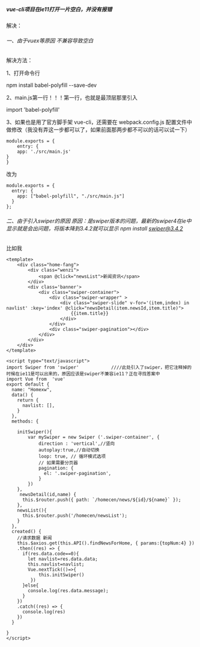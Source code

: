 ##### vue-cli项目在ie11打开一片空白，并没有报错

解决：

###### 一、由于vuex等原因 不兼容导致空白

解决方法：

1、打开命令行

npm install babel-polyfill --save-dev 

2、main.js第一行！！！第一行，也就是最顶层那里引入

import 'babel-polyfill' 

3、如果也是用了官方脚手架 vue-cli，还需要在 webpack.config.js 配置文件中做修改（我没有弄这一步都可以了，如果前面那两步都不可以的话可以试一下）

```
module.exports = {
    entry: {
    app: './src/main.js'
}
}
```

改为

```
module.exports = {
  entry: {
    app: ["babel-polyfill", "./src/main.js"]
  }
};
```

###### 二、由于引入swiper的原因     原因：是swiper版本的问题，最新的swiper4在ie中显示就是会出问题，将版本降到3.4.2就可以显示  npm install swiper@3.4.2

比如我

```
<template>
	<div class="home-fang">	
 		<div class="wenzi">
 			<span @click="newsList">新闻资讯</span>
 		</div>
 		<div class='banner'>
			<div class="swiper-container">
			    <div class="swiper-wrapper" >
			        <div class="swiper-slide" v-for='(item,index) in navlist' :key='index' @click="newsDetail(item.newsId,item.title)">
			        	{{item.title}}
			        </div>
			    </div>
			    <div class="swiper-pagination"></div>
			</div>
		</div>
	</div>
</template>

<script type="text/javascript">
import Swiper from 'swiper'            ////此处引入了swiper，把它注释掉的时候在ie11是可以出来的，原因应该是swiper不兼容ie11？正在寻找答案中
import Vue from  'vue'
export default {
  name: "Homexw",
  data() {
    return {
      navlist: [],
    }
  },
  methods: {

    initSwiper(){
   	   	var mySwiper = new Swiper ('.swiper-container', {
   	   		direction : 'vertical',//竖向
   	   		autoplay:true,//自动切换
		    loop: true, // 循环模式选项
		    // 如果需要分页器
		    pagination: {
		      el: '.swiper-pagination',
		    }
		})  
    },
	 newsDetail(id,name) { 
	  this.$router.push({ path: `/homecen/news/${id}/${name}` });
	},
	newsList(){
	  this.$router.push('/homecen/newsList');
	}
  },
  created() {
    //请求数据 新闻
    this.$axios.get(this.API().findNewsForHome, { params:{topNum:4} })
    .then((res) => {
      if(res.data.code==0){
        let navlist=res.data.data;
        this.navlist=navlist;
        Vue.nextTick(()=>{
         	this.initSwiper()
         })
      }else{
        console.log(res.data.message);
      }
    })
    .catch((res) => {
      console.log(res)
    })
  }

}
</script>
```


